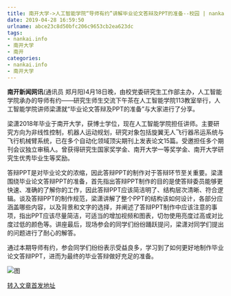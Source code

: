 ```yaml
---
title: 南开大学->人工智能学院“导师有约”讲解毕业论文答辩及PPT的准备--校园 | nankai.info
date: 2019-04-28 16:59:50
urlname: abce23c8d50bfc206c9653cb2ea623dc
tags: 
- nankai.info
- 南开大学
- 南开
categories:
- nankai.info
- 南开大学
---
```


**南开新闻网讯**(通讯员 郑月阳)4月18日晚，由校党委研究生工作部主办，人工智能学院承办的导师有约——研究生师生交流下午茶在人工智能学院113教室举行，人工智能学院讲师梁潇就“毕业论文答辩及PPT的准备”与大家进行了分享。

梁潇2018年毕业于南开大学，获博士学位，现在人工智能学院担任讲师。主要研究方向为非线性控制，机器人运动规划，研究对象包括旋翼无人飞行器吊运系统与飞行机械臂系统，已在多个自动化领域顶尖期刊上发表论文15篇。受邀担任多个期刊会议独立审稿人。曾获得研究生国家奖学金、南开大学一等奖学金、南开大学研究生优秀毕业生等奖励。

答辩PPT是对毕业论文的浓缩，因此答辩PPT的制作对于答辩环节至关重要。梁潇围绕毕业论文答辩PPT的准备，首先指出答辩PPT制作的目的是使答辩委员能够更快速、准确的了解你的工作，因此答辩PPT应该简洁明了、结构层次清晰、符合逻辑。谈及答辩PPT的制作规范，梁潇讲解了整个PPT的结构该如何设计，各部分应涵盖哪些内容，以及背景和文字的选择，并阐述了答辩PPT制作中应该注意的事项，指出PPT应该尽量简洁，可适当的增加视频和图表，切勿使用亮度过高或对比度过低的颜色等。讲座最后，现场参会的同学们纷纷踊跃提问，梁潇对同学们提出的问题进行了耐心的解答。

通过本期导师有约，参会同学们纷纷表示受益良多，学习到了如何更好地制作毕业论文答辩PPT，进而为最终的毕业答辩做好充足的准备。

![图](http://news.nankai.edu.cn/pic/0/00/35/10/351084_025384.png)

[转入文章首发地址](http://news.nankai.edu.cn/qqxy/system/2019/04/26/000447258.shtml)